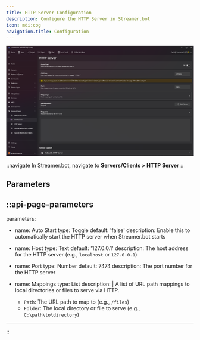 ```yaml
---
title: HTTP Server Configuration
description: Configure the HTTP Server in Streamer.bot
icon: mdi:cog
navigation.title: Configuration
---
```


![HTTP Server Configuration](../assets/http-server-config.png)

::navigate
In Streamer.bot, navigate to **Servers/Clients > HTTP Server**
::

## Parameters

::api-page-parameters
---
parameters:
  - name: Auto Start
    type: Toggle
    default: 'false'
    description: Enable this to automatically start the HTTP server when Streamer.bot starts
  - name: Host
    type: Text
    default: '127.0.0.1'
    description: The host address for the HTTP server (e.g., `localhost` or `127.0.0.1`)
  - name: Port
    type: Number
    default: 7474
    description: The port number for the HTTP server
  - name: Mappings
    type: List
    description: |
      A list of URL path mappings to local directories or files to serve via HTTP.

      - `Path`: The URL path to map to (e.g., `/files`)
      - `Folder`: The local directory or file to serve (e.g., `C:\path\to\directory`)
---
::
